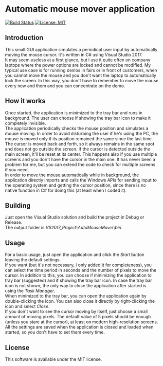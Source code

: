 # Automatic mouse mover application

[![Build Status](https://travis-ci.com/ebellocchia/auto_mouse_mover.svg?branch=master)](https://travis-ci.com/ebellocchia/auto_mouse_mover)
[![License: MIT](https://img.shields.io/badge/License-MIT-yellow.svg)](https://raw.githubusercontent.com/ebellocchia/auto_mouse_mover/master/LICENSE)

## Introduction

This small GUI application simulates a periodical user input by automatically moving the mouse cursor. It's written in C# using Visual Studio 2017.\
It may seem useless at a first glance, but I use it quite often on company laptops where the power options are locked and cannot be modified. My typical use case is for running demos in fairs or in front of customers, when you cannot move the mouse and you don't want the laptop to automatically lock the screen. In this way, you don't have to remember to move the mouse every now and them and you can concentrate on the demo.

## How it works

Once started, the application is minimized to the tray bar and runs in background. The user can choose if showing the tray bar icon to make it completely invisible.\
The application periodically checks the mouse position and simulates a mouse moving. In order to avoid disturbing the user if he's using the PC, the mouse is moved only if its position remained the same since the last time.\
The cursor is moved back and forth, so it always remains in the same spot and does not go outside the screen. If the cursor is detected outside the main screen, it'll be reset at its center. This happens also if you use multiple screens and you don't have the cursor in the main one. It has never been a problem for me, but you can extend the code to check for multiple screens if you need.\
In order to move the mouse automatically while in background, the application directly imports and calls the Windows APIs for sending input to the operating system and getting the cursor position, since there is no native function in C# for doing this (at least when I coded it).

## Building

Just open the Visual Studio solution and build the project in Debug or Release.\
The output folder is *VS2017_Project\AutoMouseMover\bin*.

## Usage

For a basic usage, just open the application and click the *Start* button leaving the default settings.\
If you want (but it's not necessary, I only added it for completeness), you can select the time period in seconds and the number of pixels to move the cursor. In addition to this, you can choose if minimizing the application to tray bar (suggested) and if showing the tray bar icon. In case the tray bar icon is not shown, the only way to close the application after started is using the *Task Manager*.\
When minimized to the tray bar, you can open the application again by double-clicking the icon. You can also close it directly by right-clicking the icon and select *Close*.\
If you don't want to see the cursor moving by itself, just choose a small amount of moving pixels. The default value of 5 pixels should be enough (unless you stare at the cursor), at least on modern high-resolution screens.\
All the settings are saved when the application is closed and loaded when started, so you don't have to set them every time.

## License

This software is available under the MIT license.
